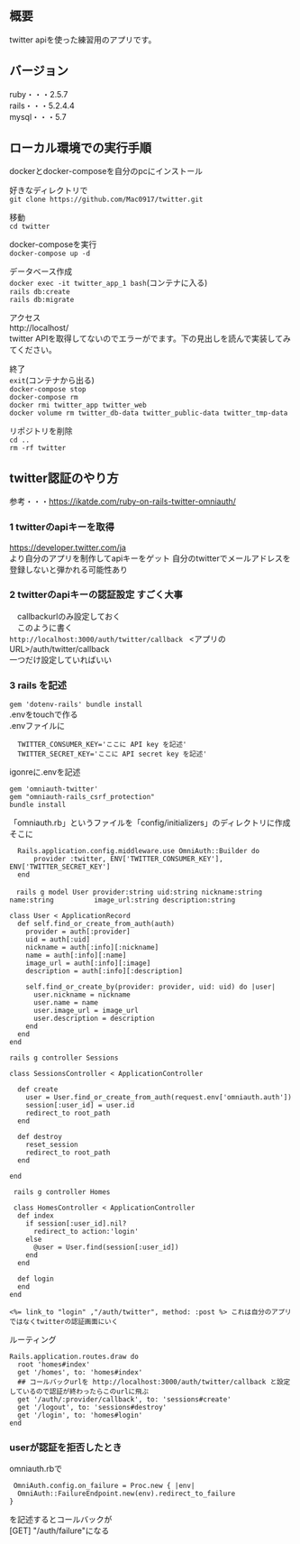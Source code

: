 ## 概要
twitter apiを使った練習用のアプリです。

## バージョン
ruby・・・2.5.7<br>
rails・・・5.2.4.4<br>
mysql・・・5.7

## ローカル環境での実行手順
dockerとdocker-composeを自分のpcにインストール

好きなディレクトリで<br>
`git clone https://github.com/Mac0917/twitter.git`

移動<br>
`cd twitter`

docker-composeを実行<br>
`docker-compose up -d`

データベース作成<br>
`docker exec -it twitter_app_1 bash`(コンテナに入る)<br>
`rails db:create`<br>
`rails db:migrate`<br>

アクセス<br>
http://localhost/<br>
twitter APIを取得してないのでエラーがでます。下の見出しを読んで実装してみてください。

終了<br>
`exit`(コンテナから出る)<br>
`docker-compose stop`<br>
`docker-compose rm`<br>
`docker rmi twitter_app twitter_web`<br>
`docker volume rm twitter_db-data twitter_public-data twitter_tmp-data`

リポジトリを削除<br>
`cd ..`<br>
`rm -rf twitter`


## twitter認証のやり方
 参考・・・https://ikatde.com/ruby-on-rails-twitter-omniauth/

### 1  twitterのapiキーを取得 
  https://developer.twitter.com/ja <br>
  より自分のアプリを制作してapiキーをゲット
  自分のtwitterでメールアドレスを登録しないと弾かれる可能性あり

### 2 twitterのapiキーの認証設定 すごく大事
　callbackurlのみ設定しておく<br>
　このように書く<br>
  ``
  http://localhost:3000/auth/twitter/callback 
  ``
  <アプリのURL>/auth/twitter/callback  
  一つだけ設定していればいい

### 3 rails を記述
  `
  gem 'dotenv-rails'
  bundle install
  `
  <br>
  .envをtouchで作る<br>
  .envファイルに
  ```
    TWITTER_CONSUMER_KEY='ここに API key を記述'
    TWITTER_SECRET_KEY='ここに API secret key を記述'
  ```
  igonreに.envを記述

  ```
  gem 'omniauth-twitter'
  gem "omniauth-rails_csrf_protection"
  bundle install
  ```
  
  「omniauth.rb」というファイルを「config/initializers」のディレクトリに作成
  そこに
  ```
    Rails.application.config.middleware.use OmniAuth::Builder do
        provider :twitter, ENV['TWITTER_CONSUMER_KEY'], ENV['TWITTER_SECRET_KEY']
    end
  ```
  ```
　rails g model User provider:string uid:string nickname:string name:string          image_url:string description:string
  ```

```
class User < ApplicationRecord
  def self.find_or_create_from_auth(auth)
    provider = auth[:provider]
    uid = auth[:uid]
    nickname = auth[:info][:nickname]
    name = auth[:info][:name]
    image_url = auth[:info][:image]
    description = auth[:info][:description]
    
    self.find_or_create_by(provider: provider, uid: uid) do |user|
      user.nickname = nickname
      user.name = name
      user.image_url = image_url
      user.description = description
    end
  end
end
```

```
rails g controller Sessions
```

```
class SessionsController < ApplicationController

  def create
    user = User.find_or_create_from_auth(request.env['omniauth.auth'])
    session[:user_id] = user.id
    redirect_to root_path
  end

  def destroy
    reset_session
    redirect_to root_path
  end  
  
end
```

```
 rails g controller Homes
```

```
 class HomesController < ApplicationController
  def index
    if session[:user_id].nil?
      redirect_to action:'login'
    else
      @user = User.find(session[:user_id])
    end
  end
  
  def login
  end
end
```

```
<%= link_to "login" ,"/auth/twitter", method: :post %> これは自分のアプリではなくtwitterの認証画面にいく
```


ルーティング
```
Rails.application.routes.draw do
  root 'homes#index'
  get '/homes', to: 'homes#index'
  ## コールバックurlを http://localhost:3000/auth/twitter/callback と設定しているので認証が終わったらこのurlに飛ぶ
  get '/auth/:provider/callback', to: 'sessions#create' 
  get '/logout', to: 'sessions#destroy'
  get '/login', to: 'homes#login'
end
```

### userが認証を拒否したとき
 omniauth.rbで
```
 OmniAuth.config.on_failure = Proc.new { |env|
  OmniAuth::FailureEndpoint.new(env).redirect_to_failure
}
```
を記述するとコールバックが<br>
 [GET] "/auth/failure"になる